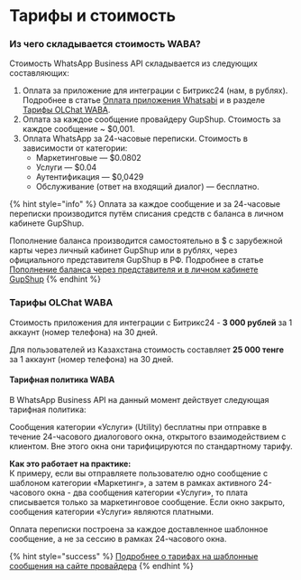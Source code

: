 # Тарифы и стоимость

### Из чего складывается стоимость WABA?

Стоимость WhatsApp Business API складывается из следующих составляющих:

1. Оплата за приложение для интеграции с Битрикс24 (нам, в рублях). Подробнее в статье [Оплата приложения Whatsabi](https://waba.docs.olchat.io/tarify-prilozheniya/oplata-prilozheniya-whatsabi) и в разделе [Тарифы OLChat WABA](./#tarify-olchat-waba).
2. Оплата за каждое сообщение провайдеру GupShup. Стоимость за каждое сообщение \~ $0,001.
3. Оплата WhatsApp за 24-часовые переписки. Стоимость в зависимости от категории:
   * Маркетинговые — $0.0802
   * Услуги — $0.04
   * Аутентификация — $0,0429
   * Обслуживание (ответ на входящий диалог) — бесплатно.

{% hint style="info" %}
Оплата за каждое сообщение и за 24-часовые переписки производится путём списания средств с баланса в личном кабинете GupShup.

Пополнение баланса производится самостоятельно в $ с зарубежной карты через личный кабинет GupShup или в рублях, через официального представителя GupShup в РФ. Подробнее в статье [Пополнение баланса через представителя и в личном кабинете GupShup](https://waba.docs.olchat.io/tarify-prilozheniya/popolnenie-balansa-cherez-predstavitelya-i-v-lichnom-kabinete-gupshup)
{% endhint %}

### **Тарифы OLChat WABA**

Стоимость приложения для интеграции с Битрикс24 - **3 000 рублей** за 1 аккаунт (номер телефона) на 30 дней.

Для пользователей из Казахстана стоимость составляет **25 000 тенге** за 1 аккаунт (номер телефона) на 30 дней.

#### Тарифная политика WABA

В WhatsApp Business API на данный момент действует следующая тарифная политика:

Сообщения категории «Услуги» (Utility) бесплатны при отправке в течение 24-часового диалогового окна, открытого взаимодействием с клиентом. Вне этого окна они тарифицируются по стандартному тарифу.

**Как это работает на практике:**\
К примеру, если вы отправляете пользователю одно сообщение с шаблоном категории «Маркетинг», а затем в рамках активного 24-часового окна - два сообщения категории «Услуги», то плата списывается только за маркетинговое сообщение. Если окно закрыто, сообщения категории «Услуги» являются платными.

Оплата переписки построена за каждое доставленное шаблонное сообщение, а не за сессию в рамках 24-часового окна.

{% hint style="success" %}
[Подробнее о тарифах на шаблонные сообщения на сайте провайдера](https://developers.facebook.com/docs/whatsapp/pricing/updates-to-pricing/?translation\&amp;locale)
{% endhint %}
